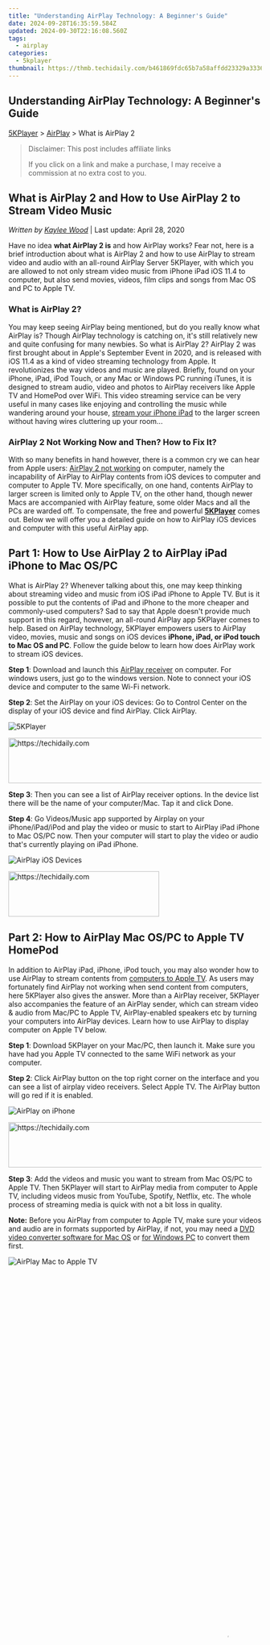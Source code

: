 ```yaml
---
title: "Understanding AirPlay Technology: A Beginner's Guide"
date: 2024-09-28T16:35:59.584Z
updated: 2024-09-30T22:16:08.560Z
tags:
  - airplay
categories:
  - 5kplayer
thumbnail: https://thmb.techidaily.com/b461869fdc65b7a58affdd23329a3336b55cdb42a5e0550c353e9047546c19d2.jpg
---
```


## Understanding AirPlay Technology: A Beginner's Guide

[5KPlayer](https://tools.techidaily.com/5kplayer/products/) \> [AirPlay](https://tools.techidaily.com/5kplayer/airplay/) \> What is AirPlay 2

>  Disclaimer: This post includes affiliate links
>
>  If you click on a link and make a purchase, I may receive a commission at no extra cost to you.
>

## What is AirPlay 2 and How to Use AirPlay 2 to Stream Video Music

 _Written by [Kaylee Wood](https://www.quora.com/profile/Amanda-Hu-21)_ | Last update: April 28, 2020

Have no idea **what AirPlay 2 is** and how AirPlay works? Fear not, here is a brief introduction about what is AirPlay 2 and how to use AirPlay to stream video and audio with an all-round AirPlay Server 5KPlayer, with which you are allowed to not only stream video music from iPhone iPad iOS 11.4 to computer, but also send movies, videos, film clips and songs from Mac OS and PC to Apple TV.

### What is AirPlay 2?

You may keep seeing AirPlay being mentioned, but do you really know what AirPlay is? Though AirPlay technology is catching on, it's still relatively new and quite confusing for many newbies. So what is AirPlay 2? AirPlay 2 was first brought about in Apple's September Event in 2020, and is released with iOS 11.4 as a kind of video streaming technology from Apple. It revolutionizes the way videos and music are played. Briefly, found on your iPhone, iPad, iPod Touch, or any Mac or Windows PC running iTunes, it is designed to stream audio, video and photos to AirPlay receivers like Apple TV and HomePod over WiFi. This video streaming service can be very useful in many cases like enjoying and controlling the music while wandering around your house, [stream your iPhone iPad](https://tools.techidaily.com/5kplayer/airplay/) to the larger screen without having wires cluttering up your room...

### AirPlay 2 Not Working Now and Then? How to Fix It?

With so many benefits in hand however, there is a common cry we can hear from Apple users: [AirPlay 2 not working](https://tools.techidaily.com/5kplayer/airplay/) on computer, namely the incapability of AirPlay to AirPlay contents from iOS devices to computer and computer to Apple TV. More specifically, on one hand, contents AirPlay to larger screen is limited only to Apple TV, on the other hand, though newer Macs are accompanied with AirPlay feature, some older Macs and all the PCs are warded off. To compensate, the free and powerful **[5KPlayer](https://tools.techidaily.com/5kplayer/products/)** comes out. Below we will offer you a detailed guide on how to AirPlay iOS devices and computer with this useful AirPlay app.

## Part 1: How to Use AirPlay 2 to AirPlay iPad iPhone to Mac OS/PC

What is AirPlay 2? Whenever talking about this, one may keep thinking about streaming video and music from iOS iPad iPhone to Apple TV. But is it possible to put the contents of iPad and iPhone to the more cheaper and commonly-used computers? Sad to say that Apple doesn't provide much support in this regard, however, an all-round AirPlay app 5KPlayer comes to help. Based on AirPlay technology, 5KPlayer empowers users to AirPlay video, movies, music and songs on iOS devices **iPhone, iPad, or iPod touch to Mac OS and PC**. Follow the guide below to learn how does AirPlay work to stream iOS devices. 

**Step 1**: Download and launch this [AirPlay receiver](https://tools.techidaily.com/5kplayer/airplay/) on computer. For windows users, just go to the windows version. Note to connect your iOS device and computer to the same Wi-Fi network.

**Step 2**: Set the AirPlay on your iOS devices: Go to Control Center on the display of your iOS device and find AirPlay. Click AirPlay.

![5KPlayer](https://www.5kplayer.com/airplay/img/5kplayer.jpg) 

<!-- affiliate ads begin -->
<a href="https://unicoeye.pxf.io/c/5597632/2134234/18498" target="_top" id="2134234">
  <img src="//a.impactradius-go.com/display-ad/18498-2134234" border="0" alt="https://techidaily.com" width="728" height="90"/>
</a>
<img height="0" width="0" src="https://unicoeye.pxf.io/i/5597632/2134234/18498" style="position:absolute;visibility:hidden;" border="0" />
<!-- affiliate ads end -->

**Step 3**: Then you can see a list of AirPlay receiver options. In the device list there will be the name of your computer/Mac. Tap it and click Done. 

**Step 4**: Go Videos/Music app supported by Airplay on your iPhone/iPad/iPod and play the video or music to start to AirPlay iPad iPhone to Mac OS/PC now. Then your computer will start to play the video or audio that's currently playing on iPad iPhone.

![AirPlay iOS Devices](https://www.5kplayer.com/airplay/img/airplay-iphone-ipad.jpg) 

<!-- affiliate ads begin -->
<a href="https://malaysia-healthcare-travel-council.pxf.io/c/5597632/1557742/17382" target="_top" id="1557742">
  <img src="//a.impactradius-go.com/display-ad/17382-1557742" border="0" alt="https://techidaily.com" width="300" height="90"/>
</a>
<img height="0" width="0" src="https://malaysia-healthcare-travel-council.pxf.io/i/5597632/1557742/17382" style="position:absolute;visibility:hidden;" border="0" />
<!-- affiliate ads end -->

## Part 2: How to AirPlay Mac OS/PC to Apple TV HomePod

In addition to AirPlay iPad, iPhone, iPod touch, you may also wonder how to use AirPlay to stream contents from [computers to Apple TV](https://tools.techidaily.com/5kplayer/airplay/). As users may fortunately find AirPlay not working when send content from computers, here 5KPlayer also gives the answer. More than a AirPlay receiver, 5KPlayer also accompanies the feature of an AirPlay sender, which can stream video & audio from Mac/PC to Apple TV, AirPlay-enabled speakers etc by turning your computers into AirPlay devices. Learn how to use AirPlay to display computer on Apple TV below.

**Step 1**: Download 5KPlayer on your Mac/PC, then launch it. Make sure you have had you Apple TV connected to the same WiFi network as your computer.

**Step 2**: Click AirPlay button on the top right corner on the interface and you can see a list of airplay video receivers. Select Apple TV. The AirPlay button will go red if it is enabled. 

![AirPlay on iPhone](https://www.5kplayer.com/airplay/img/5kplayer-airplay.jpg) 

<!-- affiliate ads begin -->
<a href="https://appsumo.8odi.net/c/5597632/2118306/7443" target="_top" id="2118306">
  <img src="//a.impactradius-go.com/display-ad/7443-2118306" border="0" alt="https://techidaily.com" width="728" height="90"/>
</a>
<img height="0" width="0" src="https://appsumo.8odi.net/i/5597632/2118306/7443" style="position:absolute;visibility:hidden;" border="0" />
<!-- affiliate ads end -->

**Step 3**: Add the videos and music you want to stream from Mac OS/PC to Apple TV. Then 5KPlayer will start to AirPlay media from computer to Apple TV, including videos music from YouTube, Spotify, Netflix, etc. The whole process of streaming media is quick with not a bit loss in quality. 

**Note:** Before you AirPlay from computer to Apple TV, make sure your videos and audio are in formats supported by AirPlay, if not, you may need a [DVD video converter software for Mac OS](https://tools.techidaily.com/5kplayer/products/) or [for Windows PC](https://tools.techidaily.com/5kplayer/products/) to convert them first. 

![AirPlay Mac to Apple TV](https://www.5kplayer.com/airplay/img/watch-youtube-on-tv-xrq.jpg)

<!-- affiliate ads begin -->
<span id="2135472">
					<video width="864" height="1536" style="cursor:pointer"
           poster="//a.impactradius-go.com/display-clicktoplayimage/2135472.png"
           onclick="if(!this.playClicked){this.play();this.setAttribute('controls',true);this.playClicked=true;}">
	   <source src="//a.impactradius-go.com/display-ad/18498-2135472">
	   <img src="//a.impactradius-go.com/display-clicktoplayimage/2135472.png" style="border: none; height: 100%; width: 100%; object-fit: contain">
	</video>
	<div style="width:540px;text-align:center"><a href="javascript:window.open(decodeURIComponent('https%3A%2F%2Funicoeye.pxf.io%2Fc%2F5597632%2F2135472%2F18498'), '_blank');void(0);">Click here</a></div>
</span>
<img height="0" width="0" src="https://imp.pxf.io/i/5597632/2135472/18498" style="position:absolute;visibility:hidden;" border="0" />
<!-- affiliate ads end -->

As the best [AirPlay receiver and sender](https://tools.techidaily.com/5kplayer/airplay/), 5KPlayer delivers a comprehensive and straightforward solution to AirPlay iPad iPhone to Mac OS/PC and computers to Apple TV. Also it brings an amazing video playback experience as you are freely to play SD, HD and [4K UHD videos](https://tools.techidaily.com/5kplayer/video-music-player/) in various popular formats. What's more, the ability to [free download online video and music](https://tools.techidaily.com/5kplayer/youtube-download/) from more than 300 video sites is surely a plus.

[![](https://www.5kplayer.com/airplay/../button/freedownwhitewin.png)](https://tools.techidaily.com/5kplayer/products/) [![](https://www.5kplayer.com/airplay/../button/freedownbackmac.png)](https://tools.techidaily.com/5kplayer/products/)

<ins class="adsbygoogle"
     style="display:block"
     data-ad-format="autorelaxed"
     data-ad-client="ca-pub-7571918770474297"
     data-ad-slot="1223367746"></ins>

<ins class="adsbygoogle"
     style="display:block"
     data-ad-client="ca-pub-7571918770474297"
     data-ad-slot="8358498916"
     data-ad-format="auto"
     data-full-width-responsive="true"></ins>

<span class="atpl-alsoreadstyle">Also read:</span>
<div><ul>
<li><a href="https://facebook-record-videos.techidaily.com/new-2024-approved-beyond-tubes-the-ultimate-video-share-sites/"><u>[New] 2024 Approved Beyond Tubes The Ultimate Video Share Sites</u></a></li>
<li><a href="https://youtube-zero.techidaily.com/024-approved-shine-on-mastering-the-art-of-illumination-for-youtube-videos/"><u>[New] 2024 Approved Shine On Mastering the Art of Illumination for YouTube Videos</u></a></li>
<li><a href="https://on-screen-recording.techidaily.com/new-premium-portable-switch-game-clones/"><u>[New] Premium Portable Switch Game Clones</u></a></li>
<li><a href="https://youtube-videos.techidaily.com/2024-approved-a-global-perspective-your-favorite-travel-youtubers/"><u>2024 Approved A Global Perspective Your Favorite Travel Youtubers</u></a></li>
<li><a href="https://win-forum.techidaily.com/comprehensive-steps-for-deleting-programs-from-your-pc-running-windows-11/"><u>Comprehensive Steps for Deleting Programs From Your PC Running Windows 11</u></a></li>
<li><a href="https://media-tips.techidaily.com/convert-avi-videos-free-online-mp4-converter-and-mac-software/"><u>Convert AVI Videos Free: Online MP4 Converter & Mac Software</u></a></li>
<li><a href="https://media-tips.techidaily.com/easy-guide-how-to-quickly-change-avi-files-into-mkv-format/"><u>Easy Guide: How to Quickly Change AVI Files Into MKV Format</u></a></li>
<li><a href="https://techidaily.com/how-to-reset-a-nokia-130-music-phone-that-is-locked-drfone-by-drfone-reset-android-reset-android/"><u>How to Reset a Nokia 130 Music Phone That Is Locked | Dr.fone</u></a></li>
<li><a href="https://android-pokemon-go.techidaily.com/in-2024-a-working-guide-for-pachirisu-pokemon-go-map-on-xiaomi-mix-fold-3-drfone-by-drfone-virtual-android/"><u>In 2024, A Working Guide For Pachirisu Pokemon Go Map On Xiaomi Mix Fold 3 | Dr.fone</u></a></li>
<li><a href="https://android-pokemon-go.techidaily.com/in-2024-unova-stone-pokemon-go-evolution-list-and-how-catch-them-for-oneplus-12r-drfone-by-drfone-virtual-android/"><u>In 2024, Unova Stone Pokémon Go Evolution List and How Catch Them For OnePlus 12R | Dr.fone</u></a></li>
<li><a href="https://win-answers.techidaily.com/overcome-minecraft-pc-issues-latest-tips-to-eliminate-freezing-and-crashes/"><u>Overcome Minecraft PC Issues - Latest Tips to Eliminate Freezing & Crashes</u></a></li>
<li><a href="https://media-tips.techidaily.com/quick-guide-on-transforming-media-files-into-rm-and-rmvb-players/"><u>Quick Guide on Transforming Media Files Into RM and RMVB Players</u></a></li>
<li><a href="https://media-tips.techidaily.com/top-5-mp4mov-converters-for-macos-convert-your-swf-files-effortlessly/"><u>Top 5 MP4/MOV Converters for macOS: Convert Your SWF Files Effortlessly</u></a></li>
<li><a href="https://media-tips.techidaily.com/1723620220940-transform-flv-videos-into-mp3-for-free-with-these-top-6-online-converters/"><u>Transform FLV Videos Into MP3 for Free with These Top 6 Online Converters</u></a></li>
<li><a href="https://media-tips.techidaily.com/transforming-wmv-files-into-swf-best-software-options-for-seamless-conversion/"><u>Transforming WMV Files Into SWF - Best Software Options for Seamless Conversion</u></a></li>
</ul></div>

